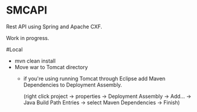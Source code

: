 # SMCAPI
Rest API using Spring and Apache CXF. 

Work in progress.

#Local
* mvn clean install
* Move war to Tomcat directory
  * if you're using running Tomcat through Eclipse add Maven Dependencies to Deployment Assembly.
  
     (right click project -> properties -> Deployment Assembly -> Add... -> Java Build Path Entries -> select Maven Dependencies -> Finish)
